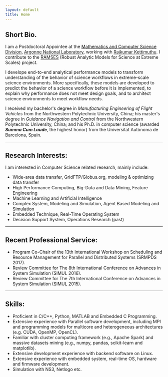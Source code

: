 ```yaml
---
layout: default
title: Home
---
```


## Short Bio.

I am a Postdoctoral Appointee at the [Mathematics and Computer Science Division](http://www.mcs.anl.gov/person/zhengchun-liu), [Argonne National Laboratory](http://www.anl.gov/), working with [Rajkumar Kettimuthu](http://www.mcs.anl.gov/~kettimut/). I contribute to the [RAMSES](https://ramsesproject.github.io) (Robust Analytic Models for Science at Extreme Scales) project. 

I develope end-to-end analytical performance models to transform understanding of the behavior of science workflows in extreme-scale science environments. More specifically, these models are developed to predict the behavior of a science workflow before it is implemented, to explain why performance does not meet design goals, and to architect science environments to meet workflow needs.

I received my bachelor's degree in _Manufacturing Engineering of Flight Vehicles_ from the Northwestern Polytechnic University, China; his master's degree in _Guidance Navigation and Control_ from the Northwestern Polytechnic University, China; and his Ph.D. in computer science (awarded ___Summa Cum Laude___, the highest honor) from the Universitat Autònoma de Barcelona, Spain.

---
## Research Interests:

I am interested in Computer Science related research, mainly include:

* Wide-area data transfer, GridFTP/Globus.org, modeling & optimizing data transfer 
* High Performance Computing, Big-Data and Data Mining, Feature Engineering
* Machine Learning and Artificial Intelligence
* Complex System, Modeling and Simulation, Agent Based Modeling and Simulation
* Embedded Technique, Real-Time Operating System
* Decision Support System, Operations Research (past)

---
## Recent Professional Service:
* Program Co-Chair of the 13th International Workshop on Scheduling and Resource  Management for Parallel and Distributed Systems (SRMPDS 2017).
* Review Committee for The 8th International Conference on Advances in System Simulation (SIMUL 2016).
* Review Committee for The 7th International Conference on Advances in System Simulation (SIMUL 2015).

---
## Skills:
* Proficient in C/C++, Python, MATLAB and Embedded C Programming.
* Extensive experience with Parallel software development, including MPI and programming models for multicore and heterogeneous architectures (e.g. CUDA, OpenMP, OpenCL).
* Familiar with cluster computing framework (e.g., Apache Spark) and massive datasets mining (e.g., numpy, pandas, scikit-learn and matplotlib).
* Extensive development experience with backend software on Linux.
* Extensive experience with embedded system, real-time OS, hardware and firmware development.
* Simulation with NS3, Netlogo etc.
